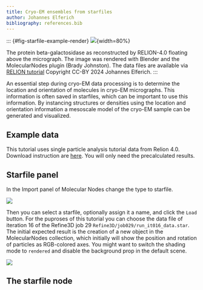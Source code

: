 ```yaml
---
title: Cryo-EM ensembles from starfiles
author: Johannes Elferich
bibliography: references.bib
---
```


::: {#fig-starfile-example-render}
![](https://i.imgur.com/Hoa9TRz.png){width=80%}

The protein beta-galactosidase as reconstructed by RELION-4.0 floating above the micrograph.
The image was rendered with Blender and the MolecularNodes plugin (Brady Johnston).
The data files are available via [RELION tutorial](https://relion.readthedocs.io/en/release-4.0/SPA_tutorial/Introduction.html) Copyright CC-BY 2024 Johannes Elferich.
:::

An essential step during cryo-EM data processing is to determine the location and orientation of molecules in cryo-EM micrographs.
This information is often saved in starfiles, which can be important to use this information.
By instancing structures or densities using the location and orientation information a mesoscale model of the cryo-EM sample can be generated and visualized.

## Example data

This tutorial uses single particle analysis tutorial data from Relion 4.0. 
Download instruction are [here](https://relion.readthedocs.io/en/release-4.0/SPA_tutorial/Introduction.html). 
You will only need the precalculated results.

## Starfile panel

In the Import panel of Molecular Nodes change the type to starfile. 

![](https://i.imgur.com/aj7wCXP.png)

Then you can select a starfile, optionally assign it a name, and click the `Load` button. For the puproses of this tutorial you can choose the data file of iteration 16 of the Refine3D job 29 `Refine3D/job029/run_it016_data.star`. The initial expected result is the creation of a new object in the MolecularNodes collection, which initially will show the position and rotation of particles as RGB-colored axes. You might want to switch the shading mode to `rendered` and disable the background prop in the default scene.

![](https://i.imgur.com/9THusDv.png)



## The starfile node

